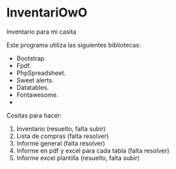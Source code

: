 # InventariOwO
Inventario para mi casita

Este programa utiliza las siguientes bibliotecas:
- Bootstrap.
- Fpdf.
- PhpSpreadsheet.
- Sweet alerts.
- Datatables.
- Fontawesome.
-


Cositas para hacer:

1. Inventario (resuelto, falta subir)
2. Lista de compras (falta resolver)
3. Informe general (falta resolver)
4. Informe en pdf y excel para cada tabla (falta resolver)
5. Informe excel plantilla (resuelto, falta subir)


